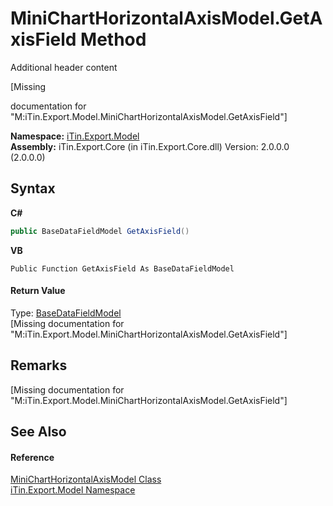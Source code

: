 # MiniChartHorizontalAxisModel.GetAxisField Method 
Additional header content 

\[Missing <summary> documentation for "M:iTin.Export.Model.MiniChartHorizontalAxisModel.GetAxisField"\]

**Namespace:**&nbsp;<a href="N_iTin_Export_Model">iTin.Export.Model</a><br />**Assembly:**&nbsp;iTin.Export.Core (in iTin.Export.Core.dll) Version: 2.0.0.0 (2.0.0.0)

## Syntax

**C#**<br />
``` C#
public BaseDataFieldModel GetAxisField()
```

**VB**<br />
``` VB
Public Function GetAxisField As BaseDataFieldModel
```


#### Return Value
Type: <a href="T_iTin_Export_Model_BaseDataFieldModel">BaseDataFieldModel</a><br />\[Missing <returns> documentation for "M:iTin.Export.Model.MiniChartHorizontalAxisModel.GetAxisField"\]

## Remarks
\[Missing <remarks> documentation for "M:iTin.Export.Model.MiniChartHorizontalAxisModel.GetAxisField"\]

## See Also


#### Reference
<a href="T_iTin_Export_Model_MiniChartHorizontalAxisModel">MiniChartHorizontalAxisModel Class</a><br /><a href="N_iTin_Export_Model">iTin.Export.Model Namespace</a><br />